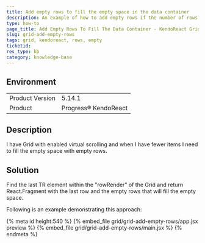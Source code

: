 ```yaml
---
title: Add empty rows to fill the empty space in the data container
description: An example of how to add empty rows if the number of rows does not fill the data container of the Grid
type: how-to
page_title: Add Empty Rows To Fill The Data Container - KendoReact Grid 
slug: grid-add-empty-rows
tags: grid, kendoreact, rows, empty
ticketid: 
res_type: kb 
category: knowledge-base
---
```


## Environment

<table>
    <tbody>
	    <tr>
	    	<td>Product Version</td>
	    	<td>5.14.1</td>
	    </tr>
	    <tr>
	    	<td>Product</td>
	    	<td>Progress® KendoReact</td>
	    </tr>
    </tbody>
</table>


## Description

I have Grid with enabled virtual scrolling and when I have fewer items I need to fill the empty space with empty rows.

## Solution

Find the last TR element within the "rowRender" of the Grid and return React.Fragment with the last row and the empty rows that will fill the empty space.

Following is an example demonstrating this approach:

{% meta id height:540 %}
{% embed_file grid/grid-add-empty-rows/app.jsx preview %}
{% embed_file grid/grid-add-empty-rows/main.jsx %}
{% endmeta %}

